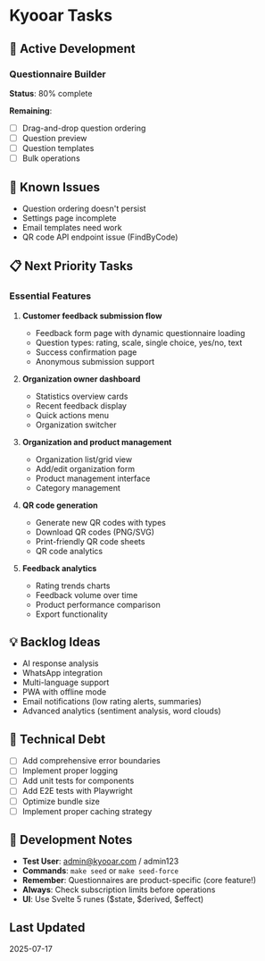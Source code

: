 # Kyooar Tasks

## 🚧 Active Development

### Questionnaire Builder
**Status**: 80% complete

**Remaining**:
- [ ] Drag-and-drop question ordering
- [ ] Question preview
- [ ] Question templates
- [ ] Bulk operations

## 🐛 Known Issues
- Question ordering doesn't persist
- Settings page incomplete
- Email templates need work
- QR code API endpoint issue (FindByCode)

## 📋 Next Priority Tasks

### Essential Features
1. **Customer feedback submission flow**
   - Feedback form page with dynamic questionnaire loading
   - Question types: rating, scale, single choice, yes/no, text
   - Success confirmation page
   - Anonymous submission support

2. **Organization owner dashboard**
   - Statistics overview cards
   - Recent feedback display
   - Quick actions menu
   - Organization switcher

3. **Organization and product management**
   - Organization list/grid view
   - Add/edit organization form
   - Product management interface
   - Category management

4. **QR code generation**
   - Generate new QR codes with types
   - Download QR codes (PNG/SVG)
   - Print-friendly QR code sheets
   - QR code analytics

5. **Feedback analytics**
   - Rating trends charts
   - Feedback volume over time
   - Product performance comparison
   - Export functionality

## 💡 Backlog Ideas
- AI response analysis
- WhatsApp integration
- Multi-language support
- PWA with offline mode
- Email notifications (low rating alerts, summaries)
- Advanced analytics (sentiment analysis, word clouds)

## 🔧 Technical Debt
- [ ] Add comprehensive error boundaries
- [ ] Implement proper logging
- [ ] Add unit tests for components
- [ ] Add E2E tests with Playwright
- [ ] Optimize bundle size
- [ ] Implement proper caching strategy

## 📝 Development Notes
- **Test User**: admin@kyooar.com / admin123
- **Commands**: `make seed` or `make seed-force`
- **Remember**: Questionnaires are product-specific (core feature!)
- **Always**: Check subscription limits before operations
- **UI**: Use Svelte 5 runes ($state, $derived, $effect)

## Last Updated
2025-07-17
